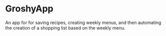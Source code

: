 # GroshyApp
An app for for saving recipes, creating weekly menus, and then automating the creation of a shopping list based on the weekly menu.
